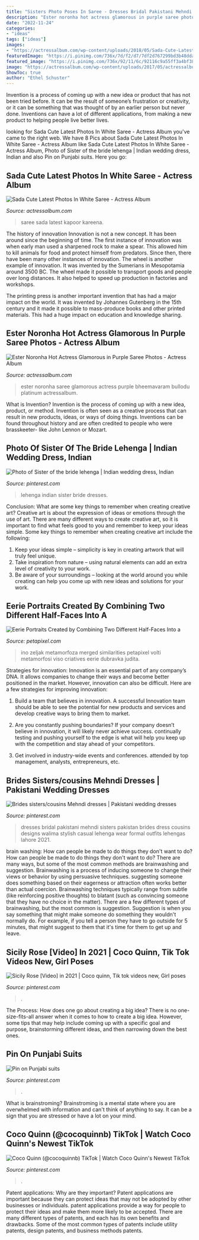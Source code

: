 ```yaml
---
title: "Sisters Photo Poses In Saree - Dresses Bridal Pakistani Mehndi Sisters Pakistan Brides Dress Cousins Designs Walima Stylish Casual Lehenga Wear Formal Outfits Lehengas Lahore 2021"
description: "Ester noronha hot actress glamorous in purple saree photos"
date: "2022-11-24"
categories:
- "ideas"
tags: ["ideas"]
images:
- "https://actressalbum.com/wp-content/uploads/2018/05/Sada-Cute-Latest-Photos-In-White-Saree.4.jpg"
featuredImage: "https://i.pinimg.com/736x/7d/f2/d7/7df2d767299bd3b48ddaefdddecd9575.jpg"
featured_image: "https://i.pinimg.com/736x/92/11/6c/92116c9a55ff3a4bf386a5c216841ba1.jpg"
image: "https://actressalbum.com/wp-content/uploads/2017/05/actressalbum.com_ester-noronha-glamorous-in-saree-photos-2.jpg"
ShowToc: true
author: "Ethel Schuster"
---
```



Invention is a process of coming up with a new idea or product that has not been tried before. It can be the result of someone’s frustration or creativity, or it can be something that was thought of by an earlier person but never done. Inventions can have a lot of different applications, from making a new product to helping people live better lives.

	

		
looking for Sada Cute Latest Photos In White Saree - Actress Album you've came to the right web. We have 8 Pics about Sada Cute Latest Photos In White Saree - Actress Album like Sada Cute Latest Photos In White Saree - Actress Album, Photo of Sister of the bride lehenga | Indian wedding dress, Indian and also Pin on Punjabi suits. Here you go:
		
    
## Sada Cute Latest Photos In White Saree - Actress Album

<img loading=lazy src="https://actressalbum.com/wp-content/uploads/2018/05/Sada-Cute-Latest-Photos-In-White-Saree.4.jpg" onerror="this.onerror=null;this.src='https://tse4.mm.bing.net/th?id=OIP.lje5blccya1Fd6DyBHBSfAHaLI&amp;pid=15.1';" alt="Sada Cute Latest Photos In White Saree - Actress Album">

_Source: actressalbum.com_

>saree sada latest kapoor kareena. 

	

The history of innovation
Innovation is not a new concept. It has been around since the beginning of time. The first instance of innovation was when early man used a sharpened rock to make a spear. This allowed him to kill animals for food and protect himself from predators. Since then, there have been many other instances of innovation.
The wheel is another example of innovation. It was invented by the Sumerians in Mesopotamia around 3500 BC. The wheel made it possible to transport goods and people over long distances. It also helped to speed up production in factories and workshops.

The printing press is another important invention that has had a major impact on the world. It was invented by Johannes Gutenberg in the 15th century and it made it possible to mass-produce books and other printed materials. This had a huge impact on education and knowledge sharing.

    
## Ester Noronha Hot Actress Glamorous In Purple Saree Photos - Actress Album

<img loading=lazy src="https://actressalbum.com/wp-content/uploads/2017/05/actressalbum.com_ester-noronha-glamorous-in-saree-photos-2.jpg" onerror="this.onerror=null;this.src='https://tse1.mm.bing.net/th?id=OIP.lpu1ZyscNrxGunDKgM7dpAHaLH&amp;pid=15.1';" alt="Ester Noronha Hot Actress Glamorous in Purple Saree Photos - Actress Album">

_Source: actressalbum.com_

>ester noronha saree glamorous actress purple bheemavaram bullodu platinum actressalbum. 

	

What is Invention?
Invention is the process of coming up with a new idea, product, or method. Invention is often seen as a creative process that can result in new products, ideas, or ways of doing things. Inventions can be found throughout history and are often credited to people who were brasskeeter- like John Lennon or Mozart.

    
## Photo Of Sister Of The Bride Lehenga | Indian Wedding Dress, Indian

<img loading=lazy src="https://i.pinimg.com/736x/98/2e/9a/982e9aee8022870fc5fa4ff774e51e1c--indian-dresses-indian-outfits.jpg" onerror="this.onerror=null;this.src='https://tse2.mm.bing.net/th?id=OIP.uzH0htyyluntwF29cNSUoQHaLH&amp;pid=15.1';" alt="Photo of Sister of the bride lehenga | Indian wedding dress, Indian">

_Source: pinterest.com_

>lehenga indian sister bride dresses. 

	

Conclusion: What are some key things to remember when creating creative art?
Creative art is about the expression of ideas or emotions through the use of art. There are many different ways to create creative art, so it is important to find what feels good to you and remember to keep your ideas simple. Some key things to remember when creating creative art include the following:
1. Keep your ideas simple – simplicity is key in creating artwork that will truly feel unique.
2. Take inspiration from nature – using natural elements can add an extra level of creativity to your work.
3. Be aware of your surroundings – looking at the world around you while creating can help you come up with new ideas and solutions for your work.

    
## Eerie Portraits Created By Combining Two Different Half-Faces Into A

<img loading=lazy src="https://petapixel.com/assets/uploads/2014/08/9ffaec72d6427f74e0868d2c222a69d8.jpg" onerror="this.onerror=null;this.src='https://tse4.mm.bing.net/th?id=OIP.UAChuHpPr-yybLAlBIXsWAHaKv&amp;pid=15.1';" alt="Eerie Portraits Created by Combining Two Different Half-Faces Into a">

_Source: petapixel.com_

>ino zeljak metamorfoza merged similarities petapixel volti metamorfosi viso criatives eerie dubravka judita. 

	

Strategies for innovation:
Innovation is an essential part of any company’s DNA. It allows companies to change their ways and become better positioned in the market. However, innovation can also be difficult. Here are a few strategies for improving innovation:
1. Build a team that believes in innovation. A successful Innovation team should be able to see the potential for new products and services and develop creative ways to bring them to market.

2. Are you constantly pushing boundaries? If your company doesn’t believe in innovation, it will likely never achieve success. continually testing and pushing yourself to the edge is what will help you keep up with the competition and stay ahead of your competitors.

3. Get involved in industry-wide events and conferences. attended by top management, analysts, entrepreneurs, etc.

    
## Brides Sisters/cousins Mehndi Dresses | Pakistani Wedding Dresses

<img loading=lazy src="https://i.pinimg.com/736x/92/11/6c/92116c9a55ff3a4bf386a5c216841ba1.jpg" onerror="this.onerror=null;this.src='https://tse4.mm.bing.net/th?id=OIP.NcpM7xca8dzRIfvrvofECAHaMW&amp;pid=15.1';" alt="Brides sisters/cousins Mehndi dresses | Pakistani wedding dresses">

_Source: pinterest.com_

>dresses bridal pakistani mehndi sisters pakistan brides dress cousins designs walima stylish casual lehenga wear formal outfits lehengas lahore 2021. 

	

brain washing: How can people be made to do things they don't want to do?
How can people be made to do things they don't want to do? There are many ways, but some of the most common methods are brainwashing and suggestion. Brainwashing is a process of inducing someone to change their views or behavior by using persuasive techniques. suggesting someone does something based on their eagerness or attraction often works better than actual coercion. Brainwashing techniques typically range from subtle (like reinforcing positive thoughts) to blatant (such as convincing someone that they have no choice in the matter). 
There are a few different types of brainwashing, but the most common is suggestion. Suggestion is when you say something that might make someone do something they wouldn't normally do. For example, if you tell a person they have to go outside for 5 minutes, that might suggest to them that it's time for them to get up and leave.

    
## Sicily Rose [Video] In 2021 | Coco Quinn, Tik Tok Videos New, Girl Poses

<img loading=lazy src="https://i.pinimg.com/736x/7d/f2/d7/7df2d767299bd3b48ddaefdddecd9575.jpg" onerror="this.onerror=null;this.src='https://tse2.mm.bing.net/th?id=OIP.uNBfE0U2iVdFpzhdWLjM2QHaNK&amp;pid=15.1';" alt="Sicily Rose [Video] in 2021 | Coco quinn, Tik tok videos new, Girl poses">

_Source: pinterest.com_

>. 

	

The Process: How does one go about creating a big idea?
There is no one-size-fits-all answer when it comes to how to create a big idea. However, some tips that may help include coming up with a specific goal and purpose, brainstorming different ideas, and then narrowing down the best ones.

    
## Pin On Punjabi Suits

<img loading=lazy src="https://i.pinimg.com/736x/c7/73/c6/c773c642dab0e1bb9b0f1a8d64b16ee7.jpg" onerror="this.onerror=null;this.src='https://tse4.mm.bing.net/th?id=OIP.56EMkwpZ24xDc0nedzd-rgHaKj&amp;pid=15.1';" alt="Pin on Punjabi suits">

_Source: pinterest.com_

>. 

	

What is brainstroming? Brainstroming is a mental state where you are overwhelmed with information and can't think of anything to say. It can be a sign that you are stressed or have a lot on your mind.

    
## Coco Quinn (@cocoquinnb) TikTok | Watch Coco Quinn&#039;s Newest TikTok

<img loading=lazy src="https://i.pinimg.com/736x/98/52/48/9852485fe97f63110a4487f722e3f7b9.jpg" onerror="this.onerror=null;this.src='https://tse3.mm.bing.net/th?id=OIP.qniMzlTb2q_HvQMqlSL4kAHaNK&amp;pid=15.1';" alt="Coco Quinn (@cocoquinnb) TikTok | Watch Coco Quinn&#039;s Newest TikTok">

_Source: pinterest.com_

>. 

	

Patent applications: Why are they important?
Patent applications are important because they can protect ideas that may not be adopted by other businesses or individuals. patent applications provide a way for people to protect their ideas and make them more likely to be accepted. There are many different types of patents, and each has its own benefits and drawbacks. Some of the most common types of patents include utility patents, design patents, and business methods patents.

